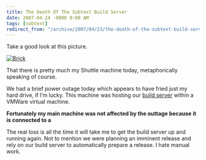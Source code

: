```yaml
---
title: The Death Of The Subtext Build Server
date: 2007-04-24 -0800 9:00 AM
tags: [subtext]
redirect_from: "/archive/2007/04/23/the-death-of-the-subtext-build-server.aspx/"
---
```


Take a good look at this picture.

[![Brick](https://haacked.com/images/haacked_com/WindowsLiveWriter/TheDeathOfTheSubtextBuildServer_14D3F/Brick_thumb%5B3%5D.jpg)](https://haacked.com/images/haacked_com/WindowsLiveWriter/TheDeathOfTheSubtextBuildServer_14D3F/Brick%5B5%5D.jpg "A Brick")

That there is pretty much my Shuttle machine today, metaphorically
speaking of course.

We had a brief power outage today which appears to have fried just my
hard drive, if I’m lucky. This machine was hosting our [build
server](https://haacked.com/archive/2006/05/03/SubtextCruisingInCruiseControl.NET.aspx "Description of our build server setup")
within a VMWare virtual machine.

**Fortunately my main machine was not affected by the outtage because it
is connected to a**

The real loss is all the time it will take me to get the build server up
and running again. Not to mention we were planning an imminent release
and rely on our build server to automatically prepare a release. I hate
manual work.

